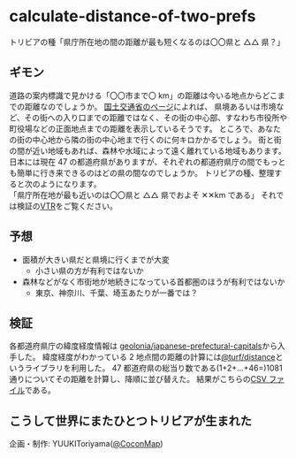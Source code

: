 # calculate-distance-of-two-prefs

トリビアの種「県庁所在地の間の距離が最も短くなるのは〇〇県と △△ 県？」

## ギモン

道路の案内標識で見かける「〇〇市まで〇 km」の距離は今いる地点からどこまでの距離なのでしょうか。
[国土交通省のページ](https://www.hkd.mlit.go.jp/wk/douro_keikaku/vadrmd0000000cx6.html)によれば、
県境あるいは市境など、その街への入り口までの距離ではなく、その街の中心部、すなわち市役所や町役場などの正面地点までの距離を表示しているそうです。
ところで、あなたの街の中心地から隣の街の中心地まで行くのに何キロかかるでしょう。
街と街の間が近い地域もあれば、森林や水域によって遠く離れている地域もあります。
日本には現在 47 の都道府県がありますが、それぞれの都道府県庁の間でもっとも簡単に行き来できるのはどの県の間なのでしょうか。
トリビアの種、整理すると次のようになります。  
「県庁所在地が最も近いのは〇〇県と △△ 県でおよそ ✕✕km である」
それでは検証の[VTR](src/main.ts)をご覧ください。

## 予想

- 面積が大きい県だと県境に行くまでが大変
  - 小さい県の方が有利ではないか
- 森林などがなく市街地が地続きになっている首都圏のほうが有利ではないか
  - 東京、神奈川、千葉、埼玉あたりが一番では？

## 検証

各都道府県庁の緯度経度情報は
[geolonia/japanese-prefectural-capitals](https://github.com/geolonia/japanese-prefectural-capitals)から入手した。
緯度経度がわかっている 2 地点間の距離の計算には[@turf/distance](https://turfjs.org/docs/#distance)というライブラリを利用した。
47 都道府県の総当り数である(1+2+…+46=)1081 通りについてその距離を計算し、降順に並び替えた。
結果がこちらの[CSV ファイル](result.csv)である。

## こうして世界にまたひとつトリビアが生まれた

企画・制作: YUUKIToriyama([@CoconMap](https://twitter.com/CoconMap))
